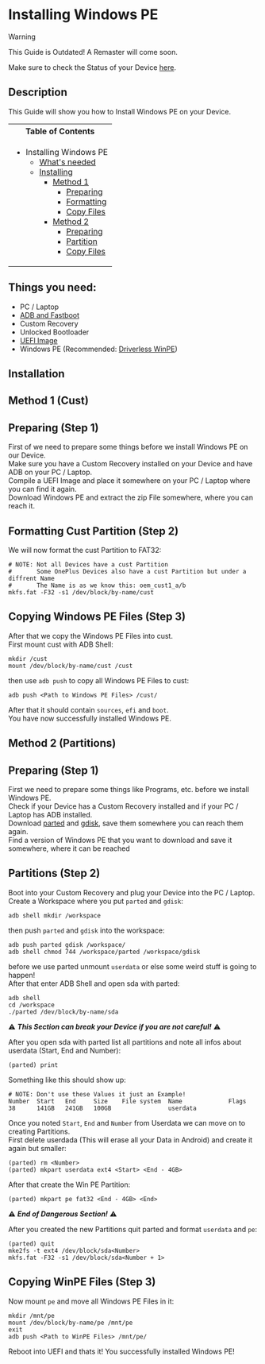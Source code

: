 # Installing Windows PE

> [!WARNING]
> This Guide is Outdated! A Remaster will come soon.

Make sure to check the Status of your Device [here](https://github.com/Robotix22/Mu-Qcom/blob/main/Status.md).

## Description

This Guide will show you how to Install Windows PE on your Device.

<table>
<tr><th>Table of Contents</th></th>
<tr><td>
  
- Installing Windows PE
    - [What's needed](#things-you-need)
    - [Installing](#installation)
        - [Method 1](#method-1-cust)
            - [Preparing](#preparing-step-1)
            - [Formatting](#formating-cust-partition-step-2)
            - [Copy Files](#copying-windows-pe-files-step-3)
        - [Method 2](#method-2-partitions)
            - [Preparing](#preparing-step-1-1)
            - [Partition](#partitions-step-2)
            - [Copy Files](#copying-winpe-files-step-3)

</td></tr> </table>

## Things you need:
   - PC / Laptop
   - [ADB and Fastboot](https://developer.android.com/studio/releases/platform-tools#downloads)
   - Custom Recovery
   - Unlocked Bootloader
   - [UEFI Image](https://github.com/Robotix22/Mu-Qcom)
   - Windows PE (Recommended: [Driverless WinPE](https://drive.google.com/drive/folders/1-k4LwTuVw48e3Es_CIKPNf68CA9HXYRb))

## Installation

## Method 1 (Cust)

## Preparing (Step 1)

First of we need to prepare some things before we install Windows PE on our Device. <br />
Make sure you have a Custom Recovery installed on your Device and have ADB on your PC / Laptop. <br />
Compile a UEFI Image and place it somewhere on your PC / Laptop where you can find it again. <br />
Download Windows PE and extract the zip File somewhere, where you can reach it.

## Formatting Cust Partition (Step 2)

We will now format the cust Partition to FAT32:
```
# NOTE: Not all Devices have a cust Partition
#       Some OnePlus Devices also have a cust Partition but under a diffrent Name
#       The Name is as we know this: oem_cust1_a/b
mkfs.fat -F32 -s1 /dev/block/by-name/cust
```

## Copying Windows PE Files (Step 3)

After that we copy the Windows PE Files into cust. <br />
First mount cust with ADB Shell:
```
mkdir /cust
mount /dev/block/by-name/cust /cust
```
then use `adb push` to copy all Windows PE Files to cust:
```
adb push <Path to Windows PE Files> /cust/
```
After that it should contain `sources`, `efi` and `boot`. <br />
You have now successfully installed Windows PE.

## Method 2 (Partitions)

## Preparing (Step 1)

First we need to prepare some things like Programs, etc. before we install Windows PE. <br />
Check if your Device has a Custom Recovery installed and if your PC / Laptop has ADB installed. <br />
Download [parted](https://renegade-project.tech/tools/parted.7z) and [gdisk](https://renegade-project.tech/tools/gdisk.7z), save them somewhere you can reach them again. <br />
Find a version of Windows PE that you want to download and save it somewhere, where it can be reached <br />

## Partitions (Step 2)

Boot into your Custom Recovery and plug your Device into the PC / Laptop. <br />
Create a Workspace where you put `parted` and `gdisk`:
```
adb shell mkdir /workspace
```
then push `parted` and `gdisk` into the workspace:
```
adb push parted gdisk /workspace/
adb shell chmod 744 /workspace/parted /workspace/gdisk
```
before we use parted unmount `userdata` or else some weird stuff is going to happen! <br />
After that enter ADB Shell and open sda with parted:
```
adb shell
cd /workspace
./parted /dev/block/by-name/sda
```

⚠️ ***This Section can break your Device if you are not careful!*** ⚠️ <br />

After you open sda with parted list all partitions and note all infos about userdata (Start, End and Number):
```
(parted) print
```
Something like this should show up:
```
# NOTE: Don't use these Values it just an Example!
Number  Start   End     Size    File system  Name             Flags
38      141GB   241GB   100GB                userdata
```
Once you noted `Start`, `End` and `Number` from Userdata we can move on to creating Partitions. <br />
First delete userdada (This will erase all your Data in Android) and create it again but smaller:
```
(parted) rm <Number>
(parted) mkpart userdata ext4 <Start> <End - 4GB>
```
After that create the Win PE Partition:
```
(parted) mkpart pe fat32 <End - 4GB> <End>
```

⚠️ ***End of Dangerous Section!*** ⚠️ <br />

After you created the new Partitions quit parted and format `userdata` and `pe`:
```
(parted) quit
mke2fs -t ext4 /dev/block/sda<Number>
mkfs.fat -F32 -s1 /dev/block/sda<Number + 1>
```

## Copying WinPE Files (Step 3)

Now mount `pe` and move all Windows PE Files in it:
```
mkdir /mnt/pe
mount /dev/block/by-name/pe /mnt/pe
exit
adb push <Path to WinPE Files> /mnt/pe/
```
Reboot into UEFI and thats it! You successfully installed Windows PE!
